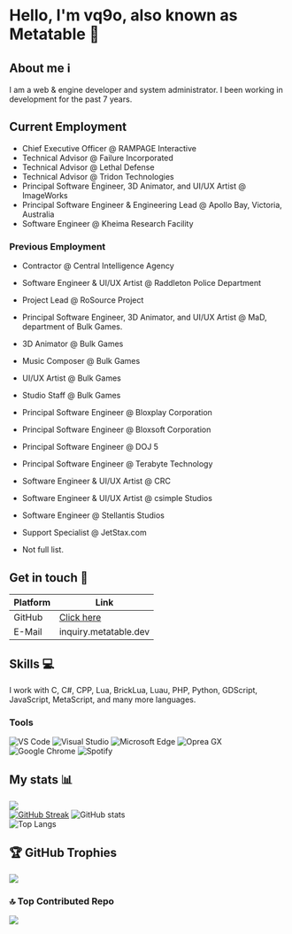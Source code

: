 # Hello, I'm vq9o, also known as Metatable 👋

## About me ℹ️
I am a web & engine developer and system administrator. I been working in development for the past 7 years.

## Current Employment
* Chief Executive Officer @ RAMPAGE Interactive
* Technical Advisor @ Failure Incorporated
* Technical Advisor @ Lethal Defense
* Technical Advisor @ Tridon Technologies
* Principal Software Engineer, 3D Animator, and UI/UX Artist @ ImageWorks
* Principal Software Engineer & Engineering Lead @ Apollo Bay, Victoria, Australia
* Software Engineer @ Kheima Research Facility

### Previous Employment
* Contractor @ Central Intelligence Agency
* Software Engineer & UI/UX Artist @ Raddleton Police Department
* Project Lead @ RoSource Project
* Principal Software Engineer, 3D Animator, and UI/UX Artist @ MaD, department of Bulk Games.
* 3D Animator @ Bulk Games
* Music Composer @ Bulk Games
* UI/UX Artist  @ Bulk Games
* Studio Staff @ Bulk Games
* Principal Software Engineer @ Bloxplay Corporation
* Principal Software Engineer @ Bloxsoft Corporation
* Principal Software Engineer @ DOJ 5
* Principal Software Engineer @ Terabyte Technology
* Software Engineer & UI/UX Artist @ CRC
* Software Engineer & UI/UX Artist @ csimple Studios
* Software Engineer @ Stellantis Studios
* Support Specialist @ JetStax.com

* Not full list.

## Get in touch 💬
| Platform  | Link |
| ------------- | ------------- |
| GitHub | [Click here](https://github.com/vq9o/vq9o) |
| E-Mail | inquiry.metatable.dev |

## Skills 💻
I work with C, C#, CPP, Lua, BrickLua, Luau, PHP, Python, GDScript, JavaScript, MetaScript, and many more languages.

### Tools
![VS Code](	https://img.shields.io/badge/VSCode-0078D4?style=for-the-badge&logo=visual%20studio%20code&logoColor=white)
![Visual Studio](https://img.shields.io/badge/Visual_Studio-5C2D91?style=for-the-badge&logo=visual%20studio&logoColor=white)
![Microsoft Edge](https://img.shields.io/badge/Microsoft_Edge-0078D7?style=for-the-badge&logo=Microsoft-edge&logoColor=white)
![Oprea GX](https://img.shields.io/badge/Oprea%20GX-red.svg?style=for-the-badge&logo=opera&logoColor=white)
![Google Chrome](https://img.shields.io/badge/Chrome-orange.svg?style=for-the-badge&logo=Google%20Chrome&logoColor=white)
![Spotify](https://img.shields.io/badge/Spotify-1ED760?&style=for-the-badge&logo=spotify&logoColor=white)

## My stats 📊
![](https://komarev.com/ghpvc/?username=vq9o&color=5865F2)  
[![GitHub Streak](https://streak-stats.demolab.com/?user=vq9o&theme=dark)](https://git.io/streak-stats)
![GitHub stats](https://github-readme-stats.vercel.app/api?username=vq9o&bg_color=1a1b27&border_color=1a1b27&show_icons=true&title_color=6e9cee&icon_color=6e9cee&text_color=8e97a1)  
![Top Langs](https://github-readme-stats.vercel.app/api/top-langs/?username=vq9o&bg_color=1a1b27&border_color=1a1b27&show_icons=true&title_color=6e9cee&text_color=8e97a1&layout=compact&card_width=446)

## 🏆 GitHub Trophies
![](https://github-profile-trophy.vercel.app/?username=vq9o&theme=dark&no-frame=true&no-bg=true&margin-w=4)

### 🔝 Top Contributed Repo
![](https://github-contributor-stats.vercel.app/api?username=vq9o&limit=5&theme=dark&combine_all_yearly_contributions=true)

<!--START_SECTION:waka-->
<!--END_SECTION:waka-->
